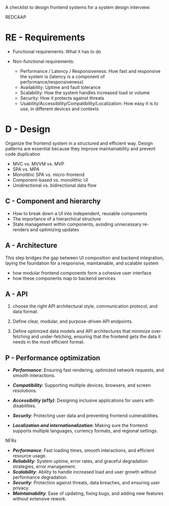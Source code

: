 A checklist to design frontend systems for a system design interview:

REDCAAP

# RE - Requirements

- Functional requirements: What it has to do
- Non-functional requirements:

  - Performance / Latency / Responsiveness: How fast and responsive the system is (latency is a component of performance/responsiveness)
  - Availability: Uptime and fault tolerance
  - Scalability: How the system handles increased load or volume
  - Security: How it protects against threats
  - Usability/Accessibility/Compatibility/Localization: How easy it is to use, in different devices and contexts

# D - Design

Organize the frontend system in a structured and efficient way. Design patterns are essential because they improve maintainability and prevent code duplication

- MVC vs. MVVM vs. MVP
- SPA vs. MPA
- Monolithic SPA vs. micro-frontend
- Component-based vs. monolithic UI
- Unidirectional vs. bidirectional data flow

## C - Component and hierarchy

- How to break down a UI into independent, reusable components
- The importance of a hierarchical structure
- State management within components, avoiding unnecessary re-renders and optimizing updates

## A - Architecture

This step bridges the gap between UI composition and backend integration, laying the foundation for a responsive, maintainable, and scalable system

- how modular frontend components form a cohesive user interface
- how these components map to backend services

## A - API

1. choose the right API architectural style, communication protocol, and data format.

2. Define clear, modular, and purpose-driven API endpoints.

3. Define optimized data models and API architectures that minimize over-fetching and under-fetching, ensuring that the frontend gets the data it needs in the most efficient format.

## P - Performance optimization

- **_Performance_**: Ensuring fast rendering, optimized network requests, and smooth interactions.

- **_Compatibility_**: Supporting multiple devices, browsers, and screen resolutions.

- **_Accessibility (a11y)_**: Designing inclusive applications for users with disabilities.

- **_Security_**: Protecting user data and preventing frontend vulnerabilities.

- **_Localization and internationalization_**: Making sure the frontend supports multiple languages, currency formats, and regional settings.

NFRs

- **_Performance_**: Fast loading times, smooth interactions, and efficient resource usage.
- **_Reliability_**: System uptime, error rates, and graceful degradation strategies, error management.
- **_Scalability_**: Ability to handle increased load and user growth without performance degradation.
- **_Security_**: Protection against threats, data breaches, and ensuring user privacy.
- **_Maintainability_**: Ease of updating, fixing bugs, and adding new features without extensive rework.
